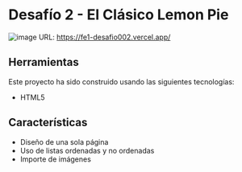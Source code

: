 # Desafío 2 - El Clásico Lemon Pie
![image](https://github.com/laurasmendozad/Front-End/assets/58611097/744c81a5-797b-473c-90da-8c9b2dc55f0e)
URL: https://fe1-desafio002.vercel.app/

## Herramientas
Este proyecto ha sido construido usando las siguientes tecnologías:
- HTML5

## Características
- Diseño de una sola página
- Uso de listas ordenadas y no ordenadas
- Importe de imágenes
